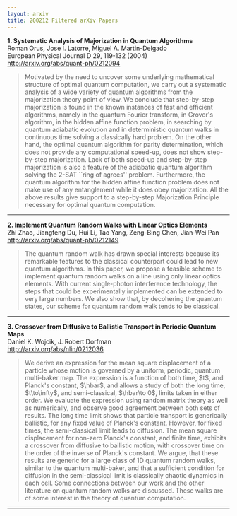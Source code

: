 ```yaml
---
layout: arxiv
title: 200212 Filtered arXiv Papers
---
```


**1.    Systematic Analysis of Majorization in Quantum Algorithms**  
Roman Orus, Jose I. Latorre, Miguel A. Martin-Delgado  
European Physical Journal D 29, 119-132 (2004)  
http://arxiv.org/abs/quant-ph/0212094  
<blockquote>
<p>
Motivated by the need to uncover some underlying mathematical structure of optimal quantum computation, we carry out a systematic analysis of a wide variety of quantum algorithms from the majorization theory point of view. We conclude that step-by-step majorization is found in the known instances of fast and efficient algorithms, namely in the quantum Fourier transform, in Grover's algorithm, in the hidden affine function problem, in searching by quantum adiabatic evolution and in deterministic quantum walks in continuous time solving a classically hard problem. On the other hand, the optimal quantum algorithm for parity determination, which does not provide any computational speed-up, does not show step-by-step majorization. Lack of both speed-up and step-by-step majorization is also a feature of the adiabatic quantum algorithm solving the 2-SAT ``ring of agrees'' problem. Furthermore, the quantum algorithm for the hidden affine function problem does not make use of any entanglement while it does obey majorization. All the above results give support to a step-by-step Majorization Principle necessary for optimal quantum computation.
</p>
</blockquote>

------

**2.    Implement Quantum Random Walks with Linear Optics Elements**  
Zhi Zhao, Jiangfeng Du, Hui Li, Tao Yang, Zeng-Bing Chen, Jian-Wei Pan  
http://arxiv.org/abs/quant-ph/0212149  
<blockquote>
<p>
The quantum random walk has drawn special interests because its remarkable features to the classical counterpart could lead to new quantum algorithms. In this paper, we propose a feasible scheme to implement quantum random walks on a line using only linear optics elements. With current single-photon interference technology, the steps that could be experimentally implemented can be extended to very large numbers. We also show that, by decohering the quantum states, our scheme for quantum random walk tends to be classical.
</p>
</blockquote>

------

**3.    Crossover from Diffusive to Ballistic Transport in Periodic Quantum Maps**  
Daniel K. Wojcik, J. Robert Dorfman  
http://arxiv.org/abs/nlin/0212036  
<blockquote>
<p>
We derive an expression for the mean square displacement of a particle whose motion is governed by a uniform, periodic, quantum multi-baker map. The expression is a function of both time, $t$, and Planck's constant, $\hbar$, and allows a study of both the long time, $t\to\infty$, and semi-classical, $\hbar\to 0$, limits taken in either order. We evaluate the expression using random matrix theory as well as numerically, and observe good agreement between both sets of results. The long time limit shows that particle transport is generically ballistic, for any fixed value of Planck's constant. However, for fixed times, the semi-classical limit leads to diffusion. The mean square displacement for non-zero Planck's constant, and finite time, exhibits a crossover from diffusive to ballistic motion, with crossover time on the order of the inverse of Planck's constant. We argue, that these results are generic for a large class of 1D quantum random walks, similar to the quantum multi-baker, and that a sufficient condition for diffusion in the semi-classical limit is classically chaotic dynamics in each cell. Some connections between our work and the other literature on quantum random walks are discussed. These walks are of some interest in the theory of quantum computation.
</p>
</blockquote>

------

